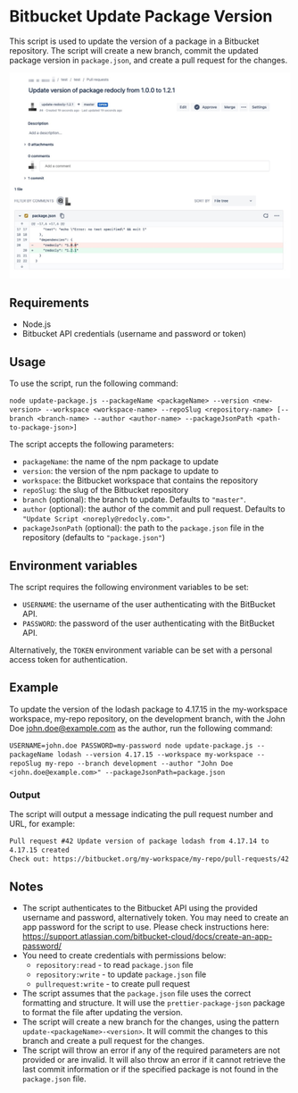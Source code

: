 # Bitbucket Update Package Version

This script is used to update the version of a package in a Bitbucket repository. The script will create a new branch, commit the updated package version in `package.json`, and create a pull request for the changes.

![preview](screenshoot.jpeg)

## Requirements

- Node.js
- Bitbucket API credentials (username and password or token)

## Usage

To use the script, run the following command:

    node update-package.js --packageName <packageName> --version <new-version> --workspace <workspace-name> --repoSlug <repository-name> [--branch <branch-name> --author <author-name> --packageJsonPath <path-to-package-json>]

The script accepts the following parameters:

- `packageName`: the name of the npm package to update
- `version`: the version of the npm package to update to
- `workspace`: the Bitbucket workspace that contains the repository
- `repoSlug`: the slug of the Bitbucket repository
- `branch` (optional): the branch to update. Defaults to `"master"`.
- `author` (optional): the author of the commit and pull request. Defaults to `"Update Script <noreply@redocly.com>"`.
- `packageJsonPath` (optional): the path to the `package.json` file in the repository (defaults to `"package.json"`)

## Environment variables

The script requires the following environment variables to be set:

- `USERNAME`: the username of the user authenticating with the BitBucket API.
- `PASSWORD`: the password of the user authenticating with the BitBucket API.

Alternatively, the `TOKEN` environment variable can be set with a personal access token for authentication.

## Example

To update the version of the lodash package to 4.17.15 in the my-workspace workspace, my-repo repository, on the development branch, with the John Doe <john.doe@example.com> as the author, run the following command:

    USERNAME=john.doe PASSWORD=my-password node update-package.js --packageName lodash --version 4.17.15 --workspace my-workspace --repoSlug my-repo --branch development --author "John Doe <john.doe@example.com>" --packageJsonPath=package.json

### Output

The script will output a message indicating the pull request number and URL, for example:

    Pull request #42 Update version of package lodash from 4.17.14 to 4.17.15 created
    Check out: https://bitbucket.org/my-workspace/my-repo/pull-requests/42

## Notes

- The script authenticates to the Bitbucket API using the provided username and password, alternatively token. You may need to create an app password for the script to use. Please check instructions here: <https://support.atlassian.com/bitbucket-cloud/docs/create-an-app-password/>
- You need to create credentials with permissions below:
  - `repository:read` - to read `package.json` file
  - `repository:write` - to update `package.json` file
  - `pullrequest:write` - to create pull request
- The script assumes that the `package.json` file uses the correct formatting and structure. It will use the `prettier-package-json` package to format the file after updating the version.
- The script will create a new branch for the changes, using the pattern `update-<packageName>-<version>`. It will commit the changes to this branch and create a pull request for the changes.
- The script will throw an error if any of the required parameters are not provided or are invalid. It will also throw an error if it cannot retrieve the last commit information or if the specified package is not found in the `package.json` file.
